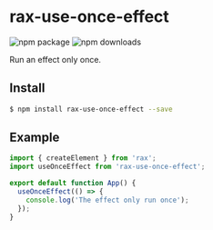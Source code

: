 # rax-use-once-effect
<img src="https://img.shields.io/npm/v/rax-use-once-effect.svg" alt="npm package" />
<img src="https://img.shields.io/npm/dm/rax-use-once-effect.svg" alt="npm downloads" />

Run an effect only once.

## Install

```bash
$ npm install rax-use-once-effect --save
```

## Example

```jsx
import { createElement } from 'rax';
import useOnceEffect from 'rax-use-once-effect';

export default function App() {
  useOnceEffect(() => {
    console.log('The effect only run once');
  });
}
```

